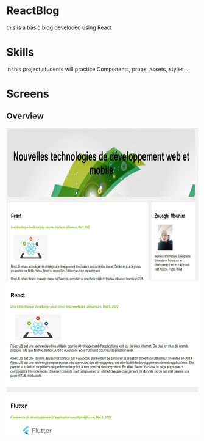 # ReactBlog
this is a basic blog develooed using React  
# Skills 
in this project students will practice Components, props, assets, styles...
# Screens
## Overview
<img src="https://github.com/mouniraz/ReactBlog/blob/main/mockupblog/Main.JPG"  height="400" /> 
<img src="https://github.com/mouniraz/ReactBlog/blob/main/mockupblog/Articles.JPG"  height="400" />  


